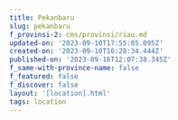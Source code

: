 ```yaml
---
title: Pekanbaru
slug: pekanbaru
f_provinsi-2: cms/provinsi/riau.md
updated-on: '2023-09-10T17:55:05.095Z'
created-on: '2023-09-10T16:28:34.444Z'
published-on: '2023-09-16T12:07:38.345Z'
f_same-with-province-name: false
f_featured: false
f_discover: false
layout: '[location].html'
tags: location
---
```



